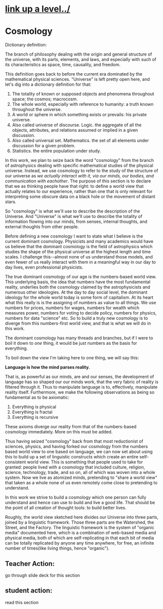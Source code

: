 # [link up a level../](../)

# Cosmology


Dictionary definition:

The branch of philosophy dealing with the origin and general structure of the universe, with its parts, elements, and laws, and especially with such of its characteristics as space, time, causality, and freedom.

This definition goes back to before the current era dominated by the mathematical physical sciences.  "Universe" is left pretty open here, and let's dig into a dictionary definition for that:

1. The totality of known or supposed objects and phenomena throughout space; the cosmos; macrocosm.
2. The whole world, especially with reference to humanity: a truth known throughout the universe.
3. A world or sphere in which something exists or prevails: his private universe.
4. Also called universe of discourse. Logic. the aggregate of all the objects, attributes, and relations assumed or implied in a given discussion.
5. Also called universal set. Mathematics. the set of all elements under discussion for a given problem.
6. Statistics. the entire population under study.

In this work, we plan to seize back the word "cosmology" from the branch of astrophysics dealing with specific mathematical studies of the physical universe.  Instead, we use cosmology to refer to the study of the structure of our universe as *we actually interact with it, via our minds, our bodies, and communication with eachother*.  The purpose of this section is to declare that we as thinking people have that right: to define a world view that actually relates to our experience, rather than one that is only relevant for interpreting some obscure data on a black hole or the movement of distant stars. 

So "cosmology" is what we'll use to describe the description of the Universe.  And "Universe" is what we'll use to describe the totality of information flowing into our minds, from senses, internal thoughts, and external thoughts from other people. 

Before defining a new cosmology I want to state what I believe is the current dominant cosmology.  Physicists and many academics would have us believe that the dominant cosmology is the field of astrophysics which studies the shape of the physical universe at the highest length and time scales.  I challenge this--almost none of us understand those models, and even fewer of us really interact with them in a meaningful way in our day to day lives, even professional physicists. 

The true dominant cosmology of our age is the numbers-based world view.  This underlying basis, the idea that numbers have the most fundamental reality, underlies both the cosmology claimed by the astrophysicists and numerous other ideologies.  At the day to day social level, the dominant ideology for the whole world today is some form of capitalism.  At its heart what this really is is the assigning of numbers as value to all things.  We use numbers for prices, numbers for wages, numbers for wealth which measures power, numbers for voting to decide policy, numbers for physics, numbers for data "science" etc. So to build a truly new cosmology is to diverge from this numbers-first world view, and that is what we will do in this work.  

The dominant cosmology has many threads and branches, but if I were to boil it down to *one* thing, it would be just numbers as the basis for everything.

To boil down the view I'm taking here to one thing, we will say this:

**Language is how the mind parses reality.**

That is, as powerful as our minds, are and our senses, the development of language has so shaped our our minds work, that the very fabric of reality is filtered through it. Thus to manipulate language is to, effectively, manipulate reality itself.  Furthermore, we make the following observations as being so fundamental as to be axiomatic:

1. Everything is physical
2. Everything is fractal
3. Everything is recursive

These axioms diverge our reality from that of the numbers-based cosmology immediately.  More on this must be added.

Thus having seized "cosmology" back from that most reductionist of sciences, physics, and having forked our cosmology from the numbers based world view to one based on language, we can now set about using this to build up a set of linguistic constructs which create an entire self-consistent world view.  This is something that people used to take for granted: people lived with a cosmology that included culture, religion, science, technology, trade, and so on, all of which was woven into a whole system.  Now we live as atomized minds, pretending to "share a world view" that taken as a whole none of us even remotely come close to pretending to understand.  

In this work we strive to build a cosmology which one person can fully understand and hence can use to build and live a good life.  That should be the point of all creation of thought tools: to build better lives. 

Roughly, the world view sketched here divides our Universe into three parts, joined by a linguistic framework.  Those three parts are the Watershed, the Street, and the Factory.  The linguistic framework is the system of "organic media" documented here, which is a combination of web-based media and physical media, both of which are self-replicating in that each bit of media can be totally replicated by anyone any time anywhere, for free, an infinite number of times(like living things, hence "organic"). 

## Teacher Action:

go through slide deck for this section

## student action:

read this section





 